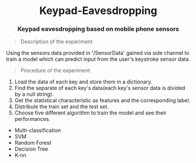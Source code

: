 # <center>Keypad-Eavesdropping
### <center>Keypad eavesdropping based on mobile phone sensors
> Description of the experiment
  
Using the sensors data provided in '/SensorData' gained via side channel to train a model which can predict input from the user's keystroke sensor data.
> Procedure of the experiment

1. Load the data of each key and store them in a dictionary.
2. Find the separate of each key's data(each key's sensor data is divided by a null string).
3. Get the statistical characteristic as features and the corresponding label.
4. Distribute the train set and the test set.
5. Choose five different algorithm to train the model and see their performances.
  + Multi-classification
  + SVM
  + Random Forest
  + Decision Tree
  + K-nn
